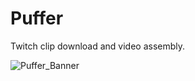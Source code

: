 # Puffer

Twitch clip download and video assembly.

![Puffer_Banner](https://user-images.githubusercontent.com/49044096/137423681-5a1da0a0-2dc8-4071-aa88-12687814214e.png)

